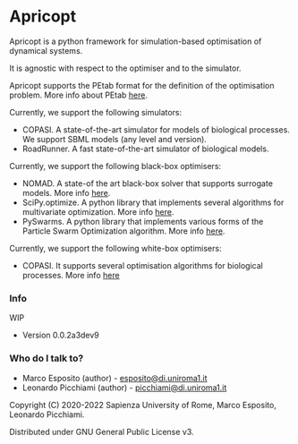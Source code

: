 # Apricopt #

Apricopt is a python framework for simulation-based optimisation of dynamical systems.

It is agnostic with respect to the optimiser and to the simulator.

Apricopt supports the PEtab format for the definition of the optimisation problem. More info about PEtab [here](https://petab.readthedocs.io/en/latest/).

Currently, we support the following simulators:

* COPASI. A state-of-the-art simulator for models of biological processes. We support SBML models (any level and version).
* RoadRunner. A fast state-of-the-art simulator of biological models.

Currently, we support the following black-box optimisers:

* NOMAD. A state-of the art black-box solver that supports surrogate models. More info [here](https://www.gerad.ca/nomad/).
* SciPy.optimize. A python library that implements several algorithms for multivariate optimization. More info [here](https://docs.scipy.org/doc/scipy/reference/optimize.html).
* PySwarms. A python library that implements various forms of the Particle Swarm Optimization algorithm. More info [here](https://pyswarms.readthedocs.io/en/latest/).

Currently, we support the following white-box optimisers:

* COPASI. It supports several optimisation algorithms for biological processes. More info [here](http://copasi.org/Support/User_Manual/Methods/Optimization_Methods/)

### Info ###

WIP

* Version 0.0.2a3dev9


### Who do I talk to? ###

* Marco Esposito (author) - esposito@di.uniroma1.it
* Leonardo Picchiami (author) - picchiami@di.uniroma1.it


Copyright (C) 2020-2022  Sapienza University of Rome, Marco Esposito, Leonardo Picchiami.

Distributed under GNU General Public License v3.

